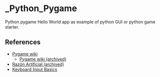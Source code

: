 # _Python_Pygame
Python pygame Hello World app as example of python GUI or python game starter.

## References

* [Pygame wiki](https://www.pygame.org/wiki/tutorials)
    * [Pygame wiki (archived)](https://web.archive.org/web/20220119043005/http://www.pygame.org/wiki/tutorials)
* [Razón Artificial (archived)](https://web.archive.org/web/20210117132645/http://razonartificial.com/2010/02/pygame-1-importar-inicializar/)
* [Keyboard Input Basics](https://www.pygame.org/ftp/contrib/input.html)